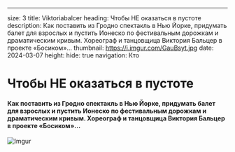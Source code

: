 ---
size: 3
title: Viktoriabalcer
heading: Чтобы НЕ оказаться в пустоте
description: Как поставить из Гродно спектакль в Нью Йорке, придумать балет для взрослых и пустить Ионеско по фестивальным дорожкам и драматическим кривым. Хореограф и танцовщица Виктория Бальцер в проекте «Босиком»… 
thumbnail: https://i.imgur.com/GauBsyt.jpg
date: 2024-03-07
height: 
hide: true
navigation: Кто


# **Чтобы НЕ оказаться в пустоте**

#### Как поставить из Гродно спектакль в Нью Йорке, придумать балет для взрослых и пустить Ионеско по фестивальным дорожкам и драматическим кривым. Хореограф и танцовщица Виктория Бальцер в проекте «Босиком»… 

![Imgur](https://i.imgur.com/NvlghO6.jpg)  
